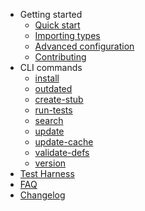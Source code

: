 - Getting started
  - [Quick start](quickstart.md)
  - [Importing types](usage.md)
  - [Advanced configuration](advanced.md)
  - [Contributing](contributing.md)
- CLI commands
  - [install](install.md)
  - [outdated](outdated.md)
  - [create-stub](stub.md)
  - [run-tests](tests.md)
  - [search](search.md)
  - [update](update.md)
  - [update-cache](cache.md)
  - [validate-defs](validate.md)
  - [version](version.md)
- [Test Harness](harness.md)
- [FAQ](faq.md)
- [Changelog](changelog.md)
